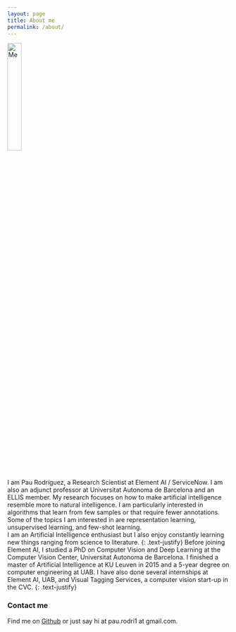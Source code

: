 ```yaml
---
layout: page
title: About me
permalink: /about/
---
```


<img src="{{ site.url }}/assets/me.jpg" alt="Me" style="width:25%;">

I am Pau Rodríguez, a Research Scientist at Element AI / ServiceNow. I am also an 
adjunct professor at Universitat Autonoma de Barcelona and an ELLIS member. 
My research focuses on how to make artificial intelligence resemble more to natural intelligence.
I am particularly interested in algorithms that learn from few samples or that require
fewer annotations. Some of the topics I am interested in are representation learning, 
unsupervised learning, and few-shot learning.   
I am an Artificial Intelligence enthusiast but I also enjoy constantly learning new 
things ranging from science to literature.
{: .text-justify}
Before joining Element AI, I studied a PhD on Computer Vision and Deep Learning at the Computer
Vision Center, Universitat Autonoma de Barcelona. I finished a master of Artificial Intelligence 
at KU Leuven in 2015 and a 5-year degree on computer engineering at UAB. I have also done several 
internships at Element AI,  UAB, and Visual Tagging Services, a computer vision start-up in the CVC.
{: .text-justify}

### Contact me

Find me on [Github][github] or just say hi at pau.rodri1 at gmail.com.


[github]: https://github.com/prlz77
